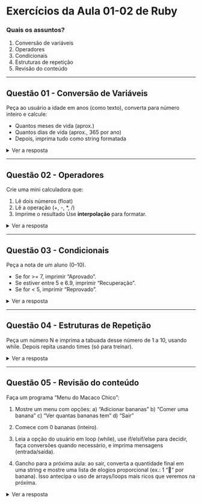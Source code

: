 # Exercícios da Aula 01-02 de Ruby

### Quais os assuntos?
1. Conversão de variáveis
2. Operadores
3. Condicionais
4. Estruturas de repetição
5. Revisão do conteúdo

---

## Questão 01 - Conversão de Variáveis

Peça ao usuário a idade em anos (como texto), converta para número inteiro e calcule:
- Quantos meses de vida (aprox.)
- Quantos dias de vida (aprox., 365 por ano)
- Depois, imprima tudo como string formatada

<details>
<summary>Ver a resposta</summary>

```ruby

```
</details> 

---

## Questão 02 - Operadores
Crie uma mini calculadora que:
1. Lê dois números (float)
2. Lê a operação (+, -, *, /)
3. Imprime o resultado
Use **interpolação** para formatar.

<details>
<summary>Ver a resposta</summary>

```ruby

```
</details> 

---

## Questão 03 - Condicionais

Peça a nota de um aluno (0–10).

- Se for >= 7, imprimir “Aprovado”.
- Se estiver entre 5 e 6.9, imprimir “Recuperação”.
- Se for < 5, imprimir “Reprovado”.

<details>
<summary>Ver a resposta</summary>

```ruby

```
</details> 

---

## Questão 04 - Estruturas de Repetição

Peça um número N e imprima a tabuada desse número de 1 a 10, usando while.
Depois repita usando times (só para treinar).

<details>
<summary>Ver a resposta</summary>

```ruby

```
</details> 

---

## Questão 05 - Revisão do conteúdo

Faça um programa “Menu do Macaco Chico”:

1. Mostre um menu com opções:
a) “Adicionar bananas”
b) “Comer uma banana”
c) “Ver quantas bananas tem”
d) “Sair”

2. Comece com 0 bananas (inteiro).

3. Leia a opção do usuário em loop (while), use if/elsif/else para decidir, faça conversões quando necessário, e imprima mensagens (entrada/saída).

4. Gancho para a próxima aula: ao sair, converta a quantidade final em uma string e mostre uma lista de elogios proporcional (ex.: 1 “👏” por banana). Isso antecipa o uso de arrays/loops mais ricos que veremos na próxima.

<details>
<summary>Ver a resposta</summary>

```ruby

```
</details>
